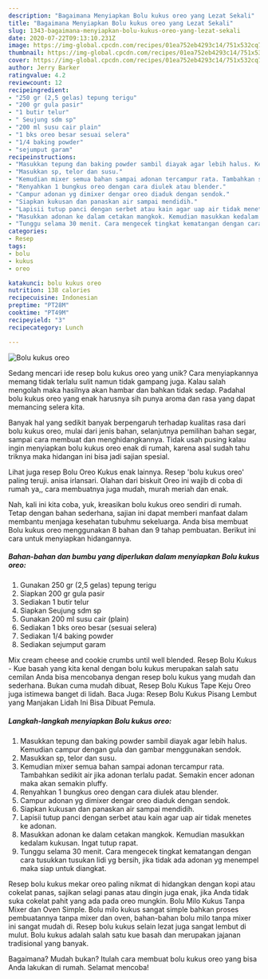 ```yaml
---
description: "Bagaimana Menyiapkan Bolu kukus oreo yang Lezat Sekali"
title: "Bagaimana Menyiapkan Bolu kukus oreo yang Lezat Sekali"
slug: 1343-bagaimana-menyiapkan-bolu-kukus-oreo-yang-lezat-sekali
date: 2020-07-22T09:13:10.231Z
image: https://img-global.cpcdn.com/recipes/01ea752eb4293c14/751x532cq70/bolu-kukus-oreo-foto-resep-utama.jpg
thumbnail: https://img-global.cpcdn.com/recipes/01ea752eb4293c14/751x532cq70/bolu-kukus-oreo-foto-resep-utama.jpg
cover: https://img-global.cpcdn.com/recipes/01ea752eb4293c14/751x532cq70/bolu-kukus-oreo-foto-resep-utama.jpg
author: Jerry Barker
ratingvalue: 4.2
reviewcount: 12
recipeingredient:
- "250 gr (2,5 gelas) tepung terigu"
- "200 gr gula pasir"
- "1 butir telur"
- " Seujung sdm sp"
- "200 ml susu cair plain"
- "1 bks oreo besar sesuai selera"
- "1/4 baking powder"
- "sejumput garam"
recipeinstructions:
- "Masukkan tepung dan baking powder sambil diayak agar lebih halus. Kemudian campur dengan gula dan gambar menggunakan sendok."
- "Masukkan sp, telor dan susu."
- "Kemudian mixer semua bahan sampai adonan tercampur rata. Tambahkan sedikit air jika adonan terlalu padat. Semakin encer adonan maka akan semakin pluffy."
- "Renyahkan 1 bungkus oreo dengan cara diulek atau blender."
- "Campur adonan yg dimixer dengar oreo diaduk dengan sendok."
- "Siapkan kukusan dan panaskan air sampai mendidih."
- "Lapisii tutup panci dengan serbet atau kain agar uap air tidak menetes ke adonan."
- "Masukkan adonan ke dalam cetakan mangkok. Kemudian masukkan kedalam kukusan. Ingat tutup rapat."
- "Tunggu selama 30 menit. Cara mengecek tingkat kematangan dengan cara tusukkan tusukan lidi yg bersih, jika tidak ada adonan yg menempel maka siap untuk diangkat."
categories:
- Resep
tags:
- bolu
- kukus
- oreo

katakunci: bolu kukus oreo 
nutrition: 138 calories
recipecuisine: Indonesian
preptime: "PT28M"
cooktime: "PT49M"
recipeyield: "3"
recipecategory: Lunch

---
```



![Bolu kukus oreo](https://img-global.cpcdn.com/recipes/01ea752eb4293c14/751x532cq70/bolu-kukus-oreo-foto-resep-utama.jpg)

Sedang mencari ide resep bolu kukus oreo yang unik? Cara menyiapkannya memang tidak terlalu sulit namun tidak gampang juga. Kalau salah mengolah maka hasilnya akan hambar dan bahkan tidak sedap. Padahal bolu kukus oreo yang enak harusnya sih punya aroma dan rasa yang dapat memancing selera kita.

Banyak hal yang sedikit banyak berpengaruh terhadap kualitas rasa dari bolu kukus oreo, mulai dari jenis bahan, selanjutnya pemilihan bahan segar, sampai cara membuat dan menghidangkannya. Tidak usah pusing kalau ingin menyiapkan bolu kukus oreo enak di rumah, karena asal sudah tahu triknya maka hidangan ini bisa jadi sajian spesial.

Lihat juga resep Bolu Oreo Kukus enak lainnya. Resep &#39;bolu kukus oreo&#39; paling teruji. anisa irlansari. Olahan dari biskuit Oreo ini wajib di coba di rumah ya,, cara membuatnya juga mudah, murah meriah dan enak.


Nah, kali ini kita coba, yuk, kreasikan bolu kukus oreo sendiri di rumah. Tetap dengan bahan sederhana, sajian ini dapat memberi manfaat dalam membantu menjaga kesehatan tubuhmu sekeluarga. Anda bisa membuat Bolu kukus oreo menggunakan 8 bahan dan 9 tahap pembuatan. Berikut ini cara untuk menyiapkan hidangannya.

<!--inarticleads1-->

##### Bahan-bahan dan bumbu yang diperlukan dalam menyiapkan Bolu kukus oreo:

1. Gunakan 250 gr (2,5 gelas) tepung terigu
1. Siapkan 200 gr gula pasir
1. Sediakan 1 butir telur
1. Siapkan  Seujung sdm sp
1. Gunakan 200 ml susu cair (plain)
1. Sediakan 1 bks oreo besar (sesuai selera)
1. Sediakan 1/4 baking powder
1. Sediakan sejumput garam


Mix cream cheese and cookie crumbs until well blended. Resep Bolu Kukus - Kue basah yang kita kenal dengan bolu kukus merupakan salah satu cemilan Anda bisa mencobanya dengan resep bolu kukus yang mudah dan sederhana. Bukan cuma mudah dibuat, Resep Bolu Kukus Tape Keju Oreo juga istimewa banget di lidah. Baca Juga: Resep Bolu Kukus Pisang Lembut yang Manjakan Lidah Ini Bisa Dibuat Pemula. 

<!--inarticleads2-->

##### Langkah-langkah menyiapkan Bolu kukus oreo:

1. Masukkan tepung dan baking powder sambil diayak agar lebih halus. Kemudian campur dengan gula dan gambar menggunakan sendok.
1. Masukkan sp, telor dan susu.
1. Kemudian mixer semua bahan sampai adonan tercampur rata. Tambahkan sedikit air jika adonan terlalu padat. Semakin encer adonan maka akan semakin pluffy.
1. Renyahkan 1 bungkus oreo dengan cara diulek atau blender.
1. Campur adonan yg dimixer dengar oreo diaduk dengan sendok.
1. Siapkan kukusan dan panaskan air sampai mendidih.
1. Lapisii tutup panci dengan serbet atau kain agar uap air tidak menetes ke adonan.
1. Masukkan adonan ke dalam cetakan mangkok. Kemudian masukkan kedalam kukusan. Ingat tutup rapat.
1. Tunggu selama 30 menit. Cara mengecek tingkat kematangan dengan cara tusukkan tusukan lidi yg bersih, jika tidak ada adonan yg menempel maka siap untuk diangkat.


Resep bolu kukus mekar oreo paling nikmat di hidangkan dengan kopi atau cokelat panas, sajikan selagi panas atau dingin juga enak, jika Anda tidak suka cokelat pahit yang ada pada oreo mungkin. Bolu Milo Kukus Tanpa Mixer dan Oven Simple. Bolu milo kukus sangat simple bahkan proses pembuatannya tanpa mixer dan oven, bahan-bahan bolu milo tanpa mixer ini sangat mudah di. Resep bolu kukus selain lezat juga sangat lembut di mulut. Bolu kukus adalah salah satu kue basah dan merupakan jajanan tradisional yang banyak. 

Bagaimana? Mudah bukan? Itulah cara membuat bolu kukus oreo yang bisa Anda lakukan di rumah. Selamat mencoba!
